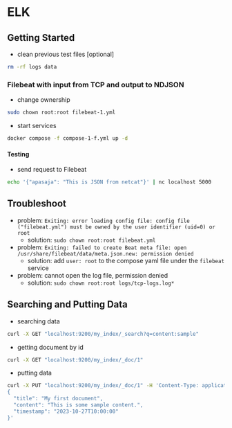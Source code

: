 # ELK

## Getting Started

- clean previous test files [optional]
```sh
rm -rf logs data
```

### Filebeat with input from TCP and output to NDJSON

- change ownership
```sh
sudo chown root:root filebeat-1.yml
```

- start services
```sh
docker compose -f compose-1-f.yml up -d
```

#### Testing

- send request to Filebeat
```sh
echo '{"apasaja": "This is JSON from netcat"}' | nc localhost 5000
```


## Troubleshoot

- problem: `Exiting: error loading config file: config file ("filebeat.yml") must be owned by the user identifier (uid=0) or root` 
  - solution: `sudo chown root:root filebeat.yml`
- problem: `Exiting: failed to create Beat meta file: open /usr/share/filebeat/data/meta.json.new: permission denied`
  - solution: add `user: root` to the compose yaml file under the `filebeat` service
- problem: cannot open the log file, permission denied
  - solution: `sudo chown root:root logs/tcp-logs.log*`

## Searching and Putting Data

- searching data
```sh
curl -X GET "localhost:9200/my_index/_search?q=content:sample"
```

- getting document by id
```sh
curl -X GET "localhost:9200/my_index/_doc/1"
```

- putting data
```sh
curl -X PUT "localhost:9200/my_index/_doc/1" -H 'Content-Type: application/json' -d'
{
  "title": "My first document",
  "content": "This is some sample content.",
  "timestamp": "2023-10-27T10:00:00"
}'
```


